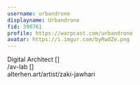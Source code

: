 ```yaml
---
username: urbandrone
displayname: Urbandrone
fid: 390761
profile: https://warpcast.com/urbandrone
avatar: https://i.imgur.com/byRwdZe.png
---
```

Digital Architect  []  
/av-lab  []  
alterhen.art/artist/zaki-jawhari  
